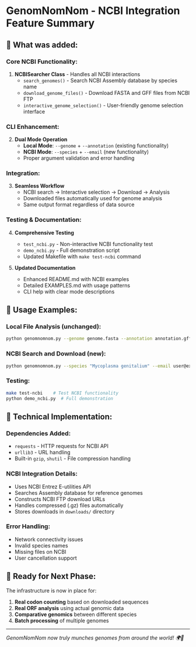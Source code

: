 # GenomNomNom - NCBI Integration Feature Summary

## 🎯 What was added:

### Core NCBI Functionality:
1. **NCBISearcher Class** - Handles all NCBI interactions
   - `search_genomes()` - Search NCBI Assembly database by species name
   - `download_genome_files()` - Download FASTA and GFF files from NCBI FTP
   - `interactive_genome_selection()` - User-friendly genome selection interface

### CLI Enhancement:
2. **Dual Mode Operation**
   - **Local Mode**: `--genome` + `--annotation` (existing functionality)
   - **NCBI Mode**: `--species` + `--email` (new functionality)
   - Proper argument validation and error handling

### Integration:
3. **Seamless Workflow**
   - NCBI search → Interactive selection → Download → Analysis
   - Downloaded files automatically used for genome analysis
   - Same output format regardless of data source

### Testing & Documentation:
4. **Comprehensive Testing**
   - `test_ncbi.py` - Non-interactive NCBI functionality test
   - `demo_ncbi.py` - Full demonstration script
   - Updated Makefile with `make test-ncbi` command

5. **Updated Documentation**
   - Enhanced README.md with NCBI examples
   - Detailed EXAMPLES.md with usage patterns
   - CLI help with clear mode descriptions

## 🧬 Usage Examples:

### Local File Analysis (unchanged):
```bash
python genomnomnom.py --genome genome.fasta --annotation annotation.gff
```

### NCBI Search and Download (new):
```bash
python genomnomnom.py --species "Mycoplasma genitalium" --email user@example.com
```

### Testing:
```bash
make test-ncbi    # Test NCBI functionality
python demo_ncbi.py  # Full demonstration
```

## 🔧 Technical Implementation:

### Dependencies Added:
- `requests` - HTTP requests for NCBI API
- `urllib3` - URL handling
- Built-in `gzip`, `shutil` - File compression handling

### NCBI Integration Details:
- Uses NCBI Entrez E-utilities API
- Searches Assembly database for reference genomes
- Constructs NCBI FTP download URLs
- Handles compressed (.gz) files automatically
- Stores downloads in `downloads/` directory

### Error Handling:
- Network connectivity issues
- Invalid species names
- Missing files on NCBI
- User cancellation support

## 🚀 Ready for Next Phase:

The infrastructure is now in place for:
1. **Real codon counting** based on downloaded sequences
2. **Real ORF analysis** using actual genomic data
3. **Comparative genomics** between different species
4. **Batch processing** of multiple genomes

---

*GenomNomNom now truly munches genomes from around the world! 🌍🧬*
